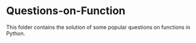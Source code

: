 # Questions-on-Function

This folder contains the solution  of some popular questions on functions in Python.
